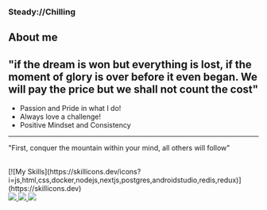 ### Steady://Chilling


## **About me**

"if the dream is won but everything is lost, if the moment of glory is over before it even began. We will pay the price but we shall not count the cost"
--------------------------------------------------------------------------------------------------------------------------------------------------------
- Passion and Pride in what I do!
- Always love a challenge!
- Positive Mindset and Consistency

--------------------------------------------------------------------------------------------------------------------------------------------------------
"First, conquer the mountain within your mind, all others will follow"

<br>
[![My Skills](https://skillicons.dev/icons?i=js,html,css,docker,nodejs,nextjs,postgres,androidstudio,redis,redux)](https://skillicons.dev)
<br>
<a href='https://www.linkedin.com/in/keegan-beuthin-545a6b135/' target="_blank">
  <img src='https://img.shields.io/badge/LinkedIn-0077B5?style=for-the-badge&logo=linkedin&logoColor=white'/>
</a>

<a href='https://discordapp.com/users/200910132333248519' target="_blank">
  <img src='https://img.shields.io/badge/Discord-7289DA?style=for-the-badge&logo=discord&logoColor=white'/>
</a>

<a href="mailto:kdbeuthin@gmail.com" target="_blank">
  <img src="https://img.shields.io/badge/Email me-100000?style=for-the-badge&logo=Tutanota&logoColor=61afef&labelColor=1f2430&color=1f2430">
</a>
